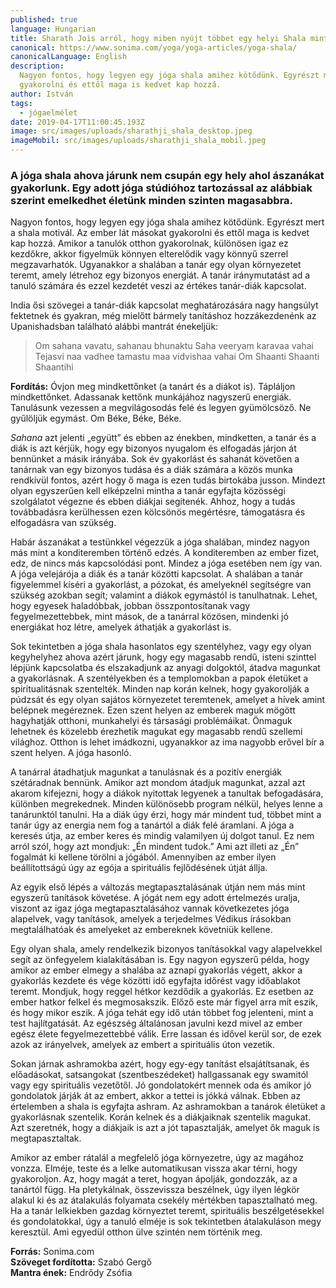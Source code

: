 ```yaml
---
published: true
language: Hungarian
title: Sharath Jois arról, hogy miben nyújt többet egy helyi Shala mint egy hagyományos edzés
canonical: https://www.sonima.com/yoga/yoga-articles/yoga-shala/
canonicalLanguage: English
description:
  Nagyon fontos, hogy legyen egy jóga shala amihez kötődünk. Egyrészt mert a shala motivál. Az ember lát másokat
  gyakorolni és ettől maga is kedvet kap hozzá.
author: István
tags:
  - jógaelmélet
date: 2019-04-17T11:00:45.193Z
image: src/images/uploads/sharathji_shala_desktop.jpeg
imageMobil: src/images/uploads/sharathji_shala_mobil.jpeg
---
```


### A jóga shala ahova járunk nem csupán egy hely ahol ászanákat gyakorlunk. Egy adott jóga stúdióhoz tartozással az alábbiak szerint emelkedhet életünk minden szinten magasabbra.

Nagyon fontos, hogy legyen egy jóga shala amihez kötődünk. Egyrészt mert a shala motivál. Az ember lát másokat
gyakorolni és ettől maga is kedvet kap hozzá. Amikor a tanulók otthon gyakorolnak, különösen igaz ez kezdőkre, akkor
figyelmük könnyen elterelődik vagy könnyű szerrel megzavarhatók. Ugyanakkor a shalában a tanár egy olyan környezetet
teremt, amely létrehoz egy bizonyos energiát. A tanár iránymutatást ad a tanuló számára és ezzel kezdetét veszi az
értékes tanár-diák kapcsolat.

India ősi szövegei a tanár-diák kapcsolat meghatározására nagy hangsúlyt fektetnek és gyakran, még mielőtt bármely
tanításhoz hozzákezdenénk az Upanishadsban található alábbi mantrát énekeljük:

> Om sahana vavatu, sahanau bhunaktu Saha veeryam karavaa vahai Tejasvi naa vadhee tamastu maa vidvishaa vahai Om
> Shaanti Shaanti Shaantihi

**Fordítás:** Óvjon meg mindkettőnket (a tanárt és a diákot is). Tápláljon mindkettőnket. Adassanak kettőnk munkájához
nagyszerű energiák. Tanulásunk vezessen a megvilágosodás felé és legyen gyümölcsöző. Ne gyűlöljük egymást. Om Béke,
Béke, Béke.

_Sahana_ azt jelenti „együtt” és ebben az énekben, mindketten, a tanár és a diák is azt kérjük, hogy egy bizonyos
nyugalom és elfogadás járjon át bennünket a másik irányába. Sok év gyakorlást és sahanát követően a tanárnak van egy
bizonyos tudása és a diák számára a közös munka rendkívül fontos, azért hogy ő maga is ezen tudás birtokába jusson.
Mindezt olyan egyszerűen kell elképzelni mintha a tanár egyfajta közösségi szolgálatot végezne és ebben diákjai
segítenék. Ahhoz, hogy a tudás továbbadásra kerülhessen ezen kölcsönös megértésre, támogatásra és elfogadásra van
szükség.

Habár ászanákat a testünkkel végezzük a jóga shalában, mindez nagyon más mint a konditeremben történő edzés. A
konditeremben az ember fizet, edz, de nincs más kapcsolódási pont. Mindez a jóga esetében nem így van. A jóga velejárója
a diák és a tanár közötti kapcsolat. A shalában a tanár figyelemmel kíséri a gyakorlást, a pózokat, és amelyeknél
segítségre van szükség azokban segít; valamint a diákok egymástól is tanulhatnak. Lehet, hogy egyesek haladóbbak, jobban
összpontosítanak vagy fegyelmezettebbek, mint mások, de a tanárral közösen, mindenki jó energiákat hoz létre, amelyek
áthatják a gyakorlást is.

Sok tekintetben a jóga shala hasonlatos egy szentélyhez, vagy egy olyan kegyhelyhez ahova azért járunk, hogy egy
magasabb rendű, isteni szinttel lépjünk kapcsolatba és elszakadjunk az anyagi dolgoktól, átadva magunkat a gyakorlásnak.
A szentélyekben és a templomokban a papok életüket a spiritualitásnak szentelték. Minden nap korán kelnek, hogy
gyakorolják a púdzsát és egy olyan sajátos környezetet teremtenek, amelyet a hívek amint belépnek megéreznek. Ezen szent
helyen az emberek maguk mögött hagyhatják otthoni, munkahelyi és társasági problémáikat. Önmaguk lehetnek és közelebb
érezhetik magukat egy magasabb rendű szellemi világhoz. Otthon is lehet imádkozni, ugyanakkor az ima nagyobb erővel bír
a szent helyen. A jóga hasonló.

A tanárral átadhatjuk magunkat a tanulásnak és a pozitív energiák szétáradnak bennünk. Amikor azt mondom átadjuk
magunkat, azzal azt akarom kifejezni, hogy a diákok nyitottak legyenek a tanultak befogadására, különben megrekednek.
Minden különösebb program nélkül, helyes lenne a tanárunktól tanulni. Ha a diák úgy érzi, hogy már mindent tud, többet
mint a tanár úgy az energia nem fog a tanártól a diák felé áramlani. A jóga a keresés útja, az ember keres és mindig
valamilyen új dolgot tanul. Ez nem arról szól, hogy azt mondjuk: „Én mindent tudok.” Ami azt illeti az „Én” fogalmát ki
kellene törölni a jógából. Amennyiben az ember ilyen beállítottságú úgy az egója a spirituális fejlődésének útját állja.

Az egyik első lépés a változás megtapasztalásának útján nem más mint egyszerű tanítások követése. A jógát nem egy adott
értelmezés uralja, viszont az igaz jóga megtapasztalásához vannak következetes jóga alapelvek, vagy tanítások, amelyek a
terjedelmes Védikus írásokban megtalálhatóak és amelyeket az embereknek követniük kellene.

Egy olyan shala, amely rendelkezik bizonyos tanításokkal vagy alapelvekkel segít az önfegyelem kialakításában is. Egy
nagyon egyszerű példa, hogy amikor az ember elmegy a shalába az aznapi gyakorlás végett, akkor a gyakorlás kezdete és
vége közötti idő egyfajta időrést vagy időablakot teremt. Mondjuk, hogy reggel hétkor kezdődik a gyakorlás. Ez esetben
az ember hatkor felkel és megmosakszik. Előző este már figyel arra mit eszik, és hogy mikor eszik. A jóga tehát egy idő
után többet fog jelenteni, mint a test hajlítgatását. Az egészség általánosan javulni kezd mivel az ember egész élete
fegyelmezettebbé válik. Erre lassan és idővel kerül sor, de ezek azok az irányelvek, amelyek az embert a spirituális
úton vezetik.

Sokan járnak ashramokba azért, hogy egy-egy tanítást elsajátítsanak, és előadásokat, satsangokat (szentbeszédeket)
hallgassanak egy swamitól vagy egy spirituális vezetőtől. Jó gondolatokért mennek oda és amikor jó gondolatok járják át
az embert, akkor a tettei is jókká válnak. Ebben az értelemben a shala is egyfajta ashram. Az ashramokban a tanárok
életüket a gyakorlásnak szentelik. Korán kelnek és a diákjaiknak szentelik magukat. Azt szeretnék, hogy a diákjaik is
azt a jót tapasztalják, amelyet ők maguk is megtapasztaltak.

Amikor az ember rátalál a megfelelő jóga környezetre, úgy az magához vonzza. Elméje, teste és a lelke automatikusan
vissza akar térni, hogy gyakoroljon. Az, hogy magát a teret, hogyan ápolják, gondozzák, az a tanártól függ. Ha
pletykálnak, összevissza beszélnek, úgy ilyen légkör alakul ki és az átalakulás folyamata csekély mértékben
tapasztalható meg. Ha a tanár lelkiekben gazdag környeztet teremt, spirituális beszélgetésekkel és gondolatokkal, úgy a
tanuló elméje is sok tekintetben átalakuláson megy keresztül. Ami egyedül otthon ülve szintén nem történik meg.

**Forrás:** Sonima.com  
**Szöveget fordította:** Szabó Gergő  
**Mantra ének:** Endrődy Zsófia
